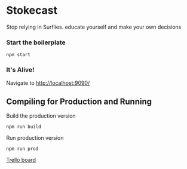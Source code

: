 # Stokecast
Stop relying in Surflies. educate yourself and make your own decisions

### Start the boilerplate

`npm start`

### It's Alive!
Navigate to [http://localhost:9090/](http://localhost:9090/)

## Compiling for Production and Running

Build the production version

`npm run build`

Run production version

`npm run prod`


[Trello board](https://trello.com/b/w3ifsQFm/stokecast-3)

